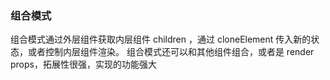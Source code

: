 ### 组合模式
组合模式通过外层组件获取内层组件 children ，通过 cloneElement 传入新的状态，或者控制内层组件渲染。
组合模式还可以和其他组件组合，或者是 render props，拓展性很强，实现的功能强大